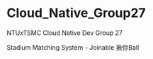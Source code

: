 # Cloud_Native_Group27
NTUxTSMC Cloud Native Dev Group 27

Stadium Matching System - Joinable 揪你Ball

